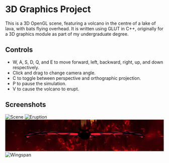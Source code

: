 # 3D Graphics Project

This is a 3D OpenGL scene, featuring a volcano in the centre of a lake of lava, with bats flying overhead. It is written using GLUT in C++, originally for a 3D graphics module as part of my undergraduate degree.

## Controls

* W, A, S, D, Q, and E to move forward, left, backward, right, up, and down respectively.
* Click and drag to change camera angle.
* C to toggle between perspective and orthographic projection.
* P to pause the simulation.
* V to cause the volcano to erupt.

## Screenshots

![Scene](./Screenshots/Scene.png)
![Eruption](./Screenshots/Eruption.png)
![Front](./Screenshots/Front.png)
![Wingspan](./Screenshots/Wingspan.png)
